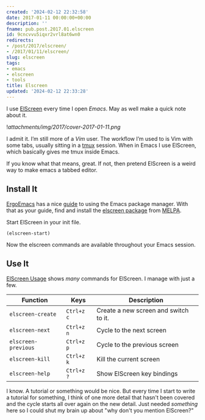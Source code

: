 ```yaml
---
created: '2024-02-12 22:32:58'
date: 2017-01-11 00:00:00+00:00
description: ''
fname: pub.post.2017.01.elscreen
id: 9cncvvu5iqxr2vrl8at6wn0
redirects:
- /post/2017/elscreen/
- /2017/01/11/elscreen/
slug: elscreen
tags:
- emacs
- elscreen
- tools
title: Elscreen
updated: '2024-02-12 22:33:28'
---
```


I use [ElScreen](https://github.com/knu/elscreen/) every time I open *Emacs*. May as well make a quick note about it.

<!--more-->

!*attachments/img/2017/cover-2017-01-11.png*

I admit it. I’m still more of a *Vim* user. The workflow I’m used to is Vim with some tabs, usually sitting in a [tmux](https://tmux.github.io/) session. When in Emacs I use ElScreen, which basically gives me tmux inside Emacs.

If you know what that means, great. If not, then pretend ElScreen is a weird way to make emacs a tabbed editor.

## Install It

[ErgoEmacs](http://ergoemacs.org/) has a nice [guide](http://ergoemacs.org/emacs/emacs_package_system.html) to using the Emacs package manager. With that as your guide, find and install the [elscreen package](https://melpa.org/#/elscreen) from [MELPA](https://melpa.org/).

Start ElScreen in your init file.

```elisp
(elscreen-start)
```

Now the elscreen commands are available throughout your Emacs session.

## Use It

[ElScreen Usage](https://github.com/knu/elscreen#usage) shows *many* commands for ElScreen. I manage with just a few.

| Function            | Keys       | Description |
| ------------------- | ---------- | ----------- |
| `elscreen-create`   | `Ctrl+z c` | Create a new screen and switch to it.
| `elscreen-next`     | `Ctrl+z n` | Cycle to the next screen
| `elscreen-previous` | `Ctrl+z p` | Cycle to the previous screen
| `elscreen-kill`     | `Ctrl+z k` | Kill the current screen
| `elscreen-help`     | `Ctrl+z ?` | Show ElScreen key bindings

I know. A tutorial or something would be nice. But every time I start to write a tutorial for something, I think of one more detail that hasn't been covered and the cycle starts all over again on the new detail. Just needed *something* here so I could shut my brain up about "why don't you mention ElScreen?"